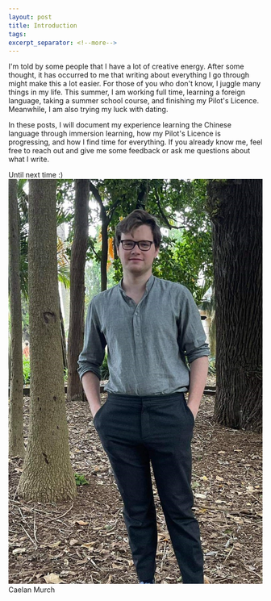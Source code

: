 ```yaml
---
layout: post
title: Introduction
tags:
excerpt_separator: <!--more-->
---
```

I'm told by some people that I have a lot of creative energy. After some thought, it has occurred to me that
writing about everything I go through might make this a lot easier. <!--more--> For those of you who don't know, I juggle many things in my life. This summer, I am working full time,
learning a foreign language, taking a summer school course, and finishing my Pilot's Licence. Meanwhile, I am also
trying my luck with dating.

In these posts, I will document my experience learning the Chinese language through immersion learning, how my
Pilot's Licence is progressing, and how I find time for everything. If you already know me, feel free to reach out and
give me some feedback or ask me questions about what I write.

Until next time :)<br>
![Picture of me](/images/dp.jpeg) 
<br>
Caelan Murch
